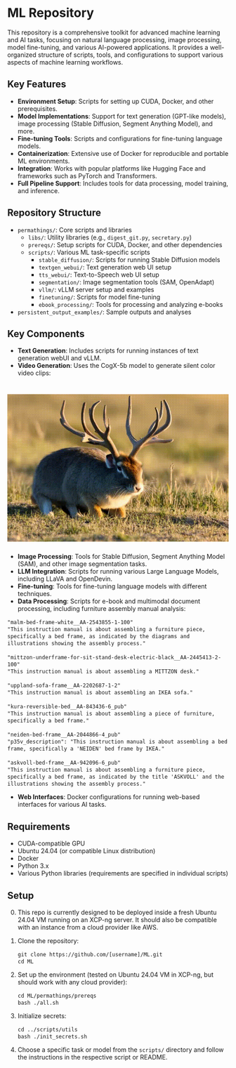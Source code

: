 # ML Repository

This repository is a comprehensive toolkit for advanced machine learning and AI tasks, focusing on natural language processing, image processing, model fine-tuning, and various AI-powered applications. It provides a well-organized structure of scripts, tools, and configurations to support various aspects of machine learning workflows.

## Key Features

- **Environment Setup**: Scripts for setting up CUDA, Docker, and other prerequisites.
- **Model Implementations**: Support for text generation (GPT-like models), image processing (Stable Diffusion, Segment Anything Model), and more.
- **Fine-tuning Tools**: Scripts and configurations for fine-tuning language models.
- **Containerization**: Extensive use of Docker for reproducible and portable ML environments.
- **Integration**: Works with popular platforms like Hugging Face and frameworks such as PyTorch and Transformers.
- **Full Pipeline Support**: Includes tools for data processing, model training, and inference.

## Repository Structure

- `permathings/`: Core scripts and libraries
  - `libs/`: Utility libraries (e.g., `digest_git.py`, `secretary.py`)
  - `prereqs/`: Setup scripts for CUDA, Docker, and other dependencies
  - `scripts/`: Various ML task-specific scripts
    - `stable_diffusion/`: Scripts for running Stable Diffusion models
    - `textgen_webui/`: Text generation web UI setup
    - `tts_webui/`: Text-to-Speech web UI setup
    - `segmentation/`: Image segmentation tools (SAM, OpenAdapt)
    - `vllm/`: vLLM server setup and examples
    - `finetuning/`: Scripts for model fine-tuning
    - `ebook_processing/`: Tools for processing and analyzing e-books
- `persistent_output_examples/`: Sample outputs and analyses

## Key Components

- **Text Generation**: Includes scripts for running instances of text generation webUI and vLLM.
- **Video Generation**: Uses the CogX-5b model to generate silent color video clips:
# ![Jackalope GIF](permathings/persistent_output_examples/a_peculiar_creature__part_rabb.gif)
- **Image Processing**: Tools for Stable Diffusion, Segment Anything Model (SAM), and other image segmentation tasks.
- **LLM Integration**: Scripts for running various Large Language Models, including LLaVA and OpenDevin.
- **Fine-tuning**: Tools for fine-tuning language models with different techniques.
- **Data Processing**: Scripts for e-book and multimodal document processing, including furniture assembly manual analysis:
```
"malm-bed-frame-white__AA-2543855-1-100"
"This instruction manual is about assembling a furniture piece, specifically a bed frame, as indicated by the diagrams and illustrations showing the assembly process."

"mittzon-underframe-for-sit-stand-desk-electric-black__AA-2445413-2-100"
"This instruction manual is about assembling a MITTZON desk."

"uppland-sofa-frame__AA-2202687-1-2"
"This instruction manual is about assembling an IKEA sofa."

"kura-reversible-bed__AA-843436-6_pub"
"This instruction manual is about assembling a piece of furniture, specifically a bed frame."

"neiden-bed-frame__AA-2044866-4_pub"
"p35v_description": "This instruction manual is about assembling a bed frame, specifically a 'NEIDEN' bed frame by IKEA."

"askvoll-bed-frame__AA-942096-6_pub"
"This instruction manual is about assembling a furniture piece, specifically a bed frame, as indicated by the title 'ASKVOLL' and the illustrations showing the assembly process."
```
- **Web Interfaces**: Docker configurations for running web-based interfaces for various AI tasks.

## Requirements

- CUDA-compatible GPU
- Ubuntu 24.04 (or compatible Linux distribution)
- Docker
- Python 3.x
- Various Python libraries (requirements are specified in individual scripts)

## Setup

0. This repo is currently designed to be deployed inside a fresh Ubuntu 24.04 VM running on an XCP-ng server. It should also be compatible with an instance from a cloud provider like AWS.

1. Clone the repository:
   ```
   git clone https://github.com/[username]/ML.git
   cd ML
   ```

2. Set up the environment (tested on Ubuntu 24.04 VM in XCP-ng, but should work with any cloud provider):
   ```
   cd ML/permathings/prereqs
   bash ./all.sh
   ```

3. Initialize secrets:
   ```
   cd ../scripts/utils
   bash ./init_secrets.sh
   ```

4. Choose a specific task or model from the `scripts/` directory and follow the instructions in the respective script or README.